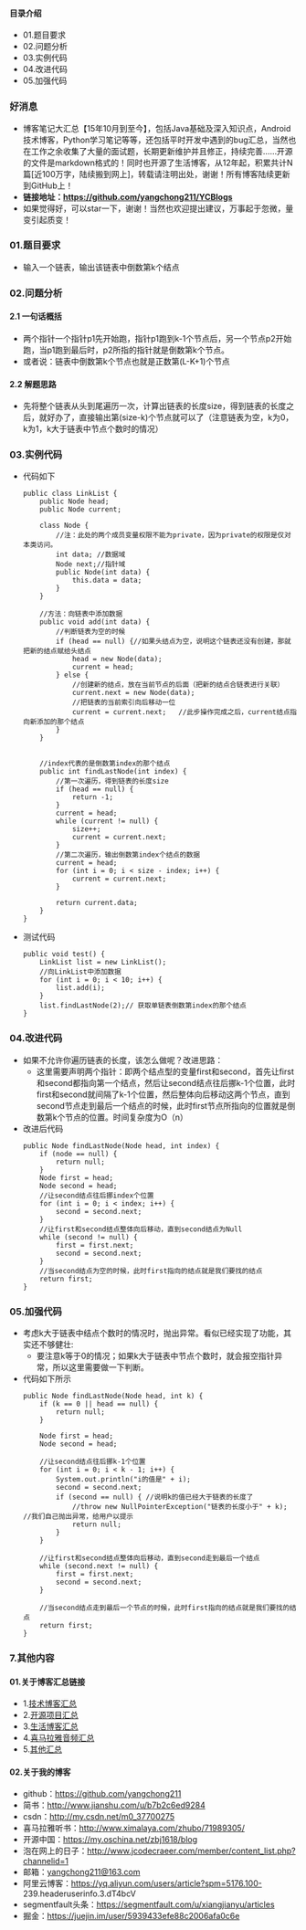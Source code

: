 #### 目录介绍
- 01.题目要求
- 02.问题分析
- 03.实例代码
- 04.改进代码
- 05.加强代码





### 好消息
- 博客笔记大汇总【15年10月到至今】，包括Java基础及深入知识点，Android技术博客，Python学习笔记等等，还包括平时开发中遇到的bug汇总，当然也在工作之余收集了大量的面试题，长期更新维护并且修正，持续完善……开源的文件是markdown格式的！同时也开源了生活博客，从12年起，积累共计N篇[近100万字，陆续搬到网上]，转载请注明出处，谢谢！所有博客陆续更新到GitHub上！
- **链接地址：https://github.com/yangchong211/YCBlogs**
- 如果觉得好，可以star一下，谢谢！当然也欢迎提出建议，万事起于忽微，量变引起质变！




### 01.题目要求
- 输入一个链表，输出该链表中倒数第k个结点


### 02.问题分析
#### 2.1 一句话概括
- 两个指针一个指针p1先开始跑，指针p1跑到k-1个节点后，另一个节点p2开始跑，当p1跑到最后时，p2所指的指针就是倒数第k个节点。
- 或者说：链表中倒数第k个节点也就是正数第(L-K+1)个节点


#### 2.2 解题思路
- 先将整个链表从头到尾遍历一次，计算出链表的长度size，得到链表的长度之后，就好办了，直接输出第(size-k)个节点就可以了（注意链表为空，k为0，k为1，k大于链表中节点个数时的情况）



### 03.实例代码
- 代码如下
    ```
    public class LinkList {
        public Node head;
        public Node current;
        
        class Node {
            //注：此处的两个成员变量权限不能为private，因为private的权限是仅对本类访问。
            int data; //数据域
            Node next;//指针域
            public Node(int data) {
                this.data = data;
            }
        }
        
        //方法：向链表中添加数据
        public void add(int data) {
            //判断链表为空的时候
            if (head == null) {//如果头结点为空，说明这个链表还没有创建，那就把新的结点赋给头结点
                head = new Node(data);
                current = head;
            } else {
                //创建新的结点，放在当前节点的后面（把新的结点合链表进行关联）
                current.next = new Node(data);
                //把链表的当前索引向后移动一位
                current = current.next;   //此步操作完成之后，current结点指向新添加的那个结点
            }
        }
        
        
        //index代表的是倒数第index的那个结点
        public int findLastNode(int index) {  
            //第一次遍历，得到链表的长度size
            if (head == null) {
                return -1;
            }
            current = head;
            while (current != null) {
                size++;
                current = current.next;
            }
            //第二次遍历，输出倒数第index个结点的数据
            current = head;
            for (int i = 0; i < size - index; i++) {
                current = current.next;
            }
    
            return current.data;
        }
    }
    ```
- 测试代码
    ```
    public void test() {
        LinkList list = new LinkList();
        //向LinkList中添加数据
        for (int i = 0; i < 10; i++) {
            list.add(i);
        }
        list.findLastNode(2);// 获取单链表倒数第index的那个结点
    }
    ```


### 04.改进代码
- 如果不允许你遍历链表的长度，该怎么做呢？改进思路：
    - 这里需要声明两个指针：即两个结点型的变量first和second，首先让first和second都指向第一个结点，然后让second结点往后挪k-1个位置，此时first和second就间隔了k-1个位置，然后整体向后移动这两个节点，直到second节点走到最后一个结点的时候，此时first节点所指向的位置就是倒数第k个节点的位置。时间复杂度为O（n）
- 改进后代码
    ```
    public Node findLastNode(Node head, int index) {
        if (node == null) {
            return null;
        }
        Node first = head;
        Node second = head;
        //让second结点往后挪index个位置
        for (int i = 0; i < index; i++) {
            second = second.next;
        }
        //让first和second结点整体向后移动，直到second结点为Null
        while (second != null) {
            first = first.next;
            second = second.next;
        }
        //当second结点为空的时候，此时first指向的结点就是我们要找的结点
        return first;
    }
    ```


### 05.加强代码
- 考虑k大于链表中结点个数时的情况时，抛出异常。看似已经实现了功能，其实还不够健壮:
    - 要注意k等于0的情况；如果k大于链表中节点个数时，就会报空指针异常，所以这里需要做一下判断。
- 代码如下所示
    ```
    public Node findLastNode(Node head, int k) {
        if (k == 0 || head == null) {
            return null;
        }
    
        Node first = head;
        Node second = head;
    
        //让second结点往后挪k-1个位置
        for (int i = 0; i < k - 1; i++) {
            System.out.println("i的值是" + i);
            second = second.next;
            if (second == null) { //说明k的值已经大于链表的长度了
                //throw new NullPointerException("链表的长度小于" + k); //我们自己抛出异常，给用户以提示
                return null;
            }
        }
    
        //让first和second结点整体向后移动，直到second走到最后一个结点
        while (second.next != null) {
            first = first.next;
            second = second.next;
        }
    
        //当second结点走到最后一个节点的时候，此时first指向的结点就是我们要找的结点
        return first;
    }
    ```



### 7.其他内容
#### 01.关于博客汇总链接
- 1.[技术博客汇总](https://www.jianshu.com/p/614cb839182c)
- 2.[开源项目汇总](https://blog.csdn.net/m0_37700275/article/details/80863574)
- 3.[生活博客汇总](https://blog.csdn.net/m0_37700275/article/details/79832978)
- 4.[喜马拉雅音频汇总](https://www.jianshu.com/p/f665de16d1eb)
- 5.[其他汇总](https://www.jianshu.com/p/53017c3fc75d)



#### 02.关于我的博客
- github：https://github.com/yangchong211
- 简书：http://www.jianshu.com/u/b7b2c6ed9284
- csdn：http://my.csdn.net/m0_37700275
- 喜马拉雅听书：http://www.ximalaya.com/zhubo/71989305/
- 开源中国：https://my.oschina.net/zbj1618/blog
- 泡在网上的日子：http://www.jcodecraeer.com/member/content_list.php?channelid=1
- 邮箱：yangchong211@163.com
- 阿里云博客：https://yq.aliyun.com/users/article?spm=5176.100- 239.headeruserinfo.3.dT4bcV
- segmentfault头条：https://segmentfault.com/u/xiangjianyu/articles
- 掘金：https://juejin.im/user/5939433efe88c2006afa0c6e




